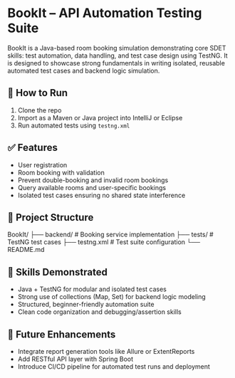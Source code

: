 # BookIt – API Automation Testing Suite

BookIt is a Java-based room booking simulation demonstrating core SDET skills: test automation, data handling, and test case design using TestNG. It is designed to showcase strong fundamentals in writing isolated, reusable automated test cases and backend logic simulation.

## 🔧 How to Run

1. Clone the repo  
2. Import as a Maven or Java project into IntelliJ or Eclipse  
3. Run automated tests using `testng.xml`  

## ✅ Features

- User registration  
- Room booking with validation  
- Prevent double-booking and invalid room bookings  
- Query available rooms and user-specific bookings  
- Isolated test cases ensuring no shared state interference  

## 📁 Project Structure
BookIt/
├── backend/ # Booking service implementation
├── tests/ # TestNG test cases
├── testng.xml # Test suite configuration
└── README.md

## 📌 Skills Demonstrated

- Java + TestNG for modular and isolated test cases  
- Strong use of collections (Map, Set) for backend logic modeling  
- Structured, beginner-friendly automation suite  
- Clean code organization and debugging/assertion skills  

## 🧪 Future Enhancements

- Integrate report generation tools like Allure or ExtentReports  
- Add RESTful API layer with Spring Boot  
- Introduce CI/CD pipeline for automated test runs and deployment

